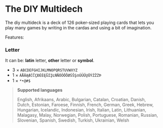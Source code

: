 # The DIY Multidech

The diy multideck is a deck of 126 poker-sized playing cards that lets you play many games by writing in the cardas and using a bit of imagination.

Features:

### Letter

It can be: **latin** letter, **other** letter or **symbol**.

- 3 × `ABCDEFGHIJKLMNOPQRSTUVWXYZ`
- 1 × `ÁÅÄĄÆĆČÇÐÉĖĘĞÍĮŁŃÑÓÖŐÕØŚŠŞẞÚÜŰŲŪÝŹŽŻÞ`
- 1 × `*•@#$`
> **Supported languages**
> 
> English, Afrikaans, Arabic, Bulgarian, Catalan, Croatian, Danish, Dutch, Estonian, Faroese, Finnish, French, German, Greek, Hebrew, Hungarian, Icelandic, Indonesian, Irish, Italian, Latin, Lithuanian, Malagasy, Malay, Norwegian, Polish, Portuguese, Romanian, Russian, Slovenian, Spanish, Swedish, Turkish, Ukrainian, Welsh
